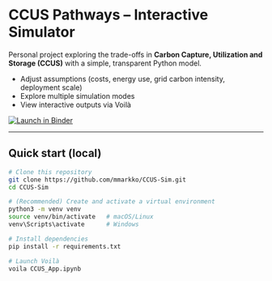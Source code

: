 # CCUS Pathways – Interactive Simulator

Personal project exploring the trade-offs in **Carbon Capture, Utilization and Storage (CCUS)** with a simple, transparent Python model.

- Adjust assumptions (costs, energy use, grid carbon intensity, deployment scale)
- Explore multiple simulation modes
- View interactive outputs via Voilà

[![Launch in Binder](https://mybinder.org/badge_logo.svg)](https://mybinder.org/v2/gh/mmarkko/CCUS-Sim/HEAD?urlpath=voila%2Frender%2FCCUS_App.ipynb)

---

## Quick start (local)

```bash
# Clone this repository
git clone https://github.com/mmarkko/CCUS-Sim.git
cd CCUS-Sim

# (Recommended) Create and activate a virtual environment
python3 -m venv venv
source venv/bin/activate   # macOS/Linux
venv\Scripts\activate      # Windows

# Install dependencies
pip install -r requirements.txt

# Launch Voilà
voila CCUS_App.ipynb
